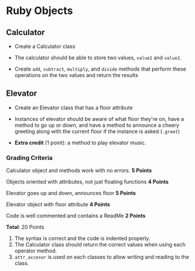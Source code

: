 # Ruby Objects

## Calculator

- Create a Calculator class

- The calculator should be able to store two values, `value1` and `value2`.

- Create `add`, `subtract`, `multiply`, and `divide` methods that perform these operations on the two values and return the results


## Elevator

- Create an Elevator class that has a floor attribute

- Instances of elevator should be aware of what floor they're on, have a method to go up or down, and have a method to announce a cheery greeting along with the current floor if the instance is asked (`.greet`)

- **Extra credit** (1 point): a method to play elevator music.

### Grading Criteria

Calculator object and methods work with no errors.
__5 Points__

Objects oriented with attributes, not just floating functions
__4 Points__

Elevator goes up and down, announces floor
__5 Points__

Elevator object with floor attribute
__4 Points__

Code is well commented and contains a ReadMe
__2 Points__

__Total__: 20 Points


1. The syntax is correct and the code is indented properly.
2. The Calculator class should return the correct values when using each operator method.
3. `attr_accesor` is used on each classes to allow writing and reading to the class.
